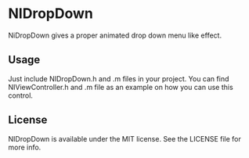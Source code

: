 NIDropDown
==========

NiDropDown gives a proper animated drop down menu like effect.

Usage
-----

Just include NIDropDown.h and .m files in your project.
You can find NIViewController.h and .m file as an example on how you can use this control.

License
-------

NIDropDown is available under the MIT license. See the LICENSE file for more info.
